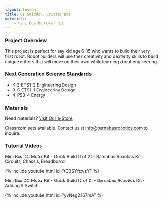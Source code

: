 ```yaml
---
layout: lesson
title: 01 &middot; Critter Bot
materials:
    - Mini Bus DC Motor Kit
---
```

### Project Overview

This project is perfect for any kid age 6-15 who wants to build their very first robot. Robot builders will use their creativity and dexterity skills to build unique critters that will move on their own while learning about engineering.

### Next Generation Science Standards

- K-2-ETS1-2 Engineering Design
- 3-5-ETS1-1 Engineering Design
- 4-PS3-4 Energy

### Materials

Need materials?  [Visit Our e-Store](https://shop.barnabasrobotics.com/).  

Classroom sets available.  Contact us at info@barnabasrobotics.com to inquire. 

### Tutorial Videos

Mini Bus DC Motor Kit - Quick Build [1 of 2] - Barnabas Robotics Kit - Circuits, Chassis, Breadboard

{% include youtube.html id="tC3SYftzvzY" %}



Mini Bus DC Motor Kit - Quick Build [2 of 2] - Barnabas Robotics Kit - Adding A Switch

{% include youtube.html id="yvNeg2367mA" %}